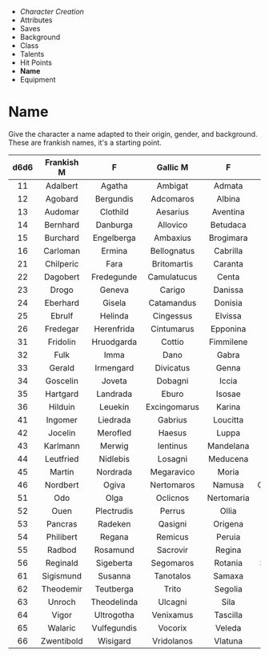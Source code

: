
<!-- .margin.compass -->
* _Character Creation_
* Attributes
* Saves
* Background
* Class
* Talents
* Hit Points
* **Name**
* Equipment


# Name

Give the character a name adapted to their origin, gender, and background. These are frankish names, it's a starting point.

| d6d6 | Frankish M | F | Gallic M | F | Roman M | F |
|:----:|:----------:|:-:|:--------:|:-:|:-------:|:-:|
| 11 | Adalbert | Agatha | Ambigat | Admata | Aetius | Aemilia |
| 12 | Agobard | Bergundis | Adcomaros | Albina | Antonius | Amanda |
| 13 | Audomar | Clothild | Aesarius | Aventina | Appius | Aquillia |
| 14 | Bernhard | Danburga | Allovico | Betudaca | Augustus | Aurelia |
| 15 | Burchard | Engelberga | Ambaxius | Brogimara | Aulus | Barbatia |
| 16 | Carloman | Ermina | Bellognatus | Cabrilla | Caelus | Bella |
| 21 | Chilperic | Fara | Britomartis | Caranta | Caius | Caecilia |
| 22 | Dagobert | Fredegunde | Camulatucus | Centa | Camillus | Caesonia |
| 23 | Drogo | Geneva | Carigo | Danissa | Cassius | Calpornia |
| 24 | Eberhard | Gisela | Catamandus | Donisia | Cnaeus | Camilia |
| 25 | Ebrulf | Helinda | Cingessus | Elvissa | Decimus | Domitia |
| 26 | Fredegar | Herenfrida | Cintumarus | Epponina | Drusus | Drusilla |
| 31 | Fridolin | Hruodgarda | Cottio | Fimmilene | Faustus | Ennia |
| 32 | Fulk | Imma | Dano | Gabra | Flavius | Fabiana |
| 33 | Gerald | Irmengard | Divicatus | Genna | Gallus | Flavia |
| 34 | Goscelin | Joveta | Dobagni | Iccia | Julianus | Florentia |
| 35 | Hartgard | Landrada | Eburo | Isosae | Livius | Galeria |
| 36 | Hilduin | Leuekin | Excingomarus | Karina | Lucius | Helvetia |
| 41 | Ingomer | Liedrada | Gabrius | Loucitta | Marcellus | Icilia |
| 42 | Jocelin | Merofled | Haesus | Luppa | Marcus | Julia |
| 43 | Karlmann | Merwig | Ientinus | Mandelana | Marcus | Laetoria |
| 44 | Leutfried | Nidlebis | Losagni | Meducena | Maximus | Lucilia |
| 45 | Martin | Nordrada | Megaravico | Moria | Numerius | Lucretia |
| 46 | Nordbert | Ogiva | Nertomaros | Namusa | Octavianus | Marcia |
| 51 | Odo | Olga | Oclicnos | Nertomaria | Paulus | Nepia |
| 52 | Ouen | Plectrudis | Perrus | Ollia | Primus | Octavia |
| 53 | Pancras | Radeken | Qasigni | Origena | Publius | Orania |
| 54 | Philibert | Regana | Remicus | Peruia | Publius | Plautia |
| 55 | Radbod | Rosamund | Sacrovir | Regina | Quintus | Pompeia |
| 56 | Reginald | Sigeberta | Segomaros | Rotania | Secundus | Quinctia |
| 61 | Sigismund | Susanna | Tanotalos | Samaxa | Septimus | Rusonia |
| 62 | Theodemir | Teutberga | Trito | Segolia | Sextus | Scribonia |
| 63 | Unroch | Theodelinda | Ulcagni | Sila | Tertius | Tullia |
| 64 | Vigor | Ultrogotha | Venixamus | Tascilla | Tiberius | Umbria |
| 65 | Walaric | Vulfegundis | Vocorix | Veleda | Titus | Valeria |
| 66 | Zwentibold | Wisigard | Vridolanos | Vlatuna | Tullus | Victorina |
